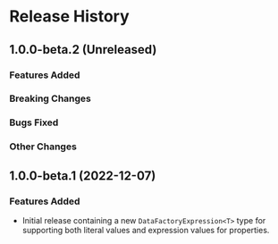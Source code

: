 # Release History

## 1.0.0-beta.2 (Unreleased)

### Features Added

### Breaking Changes

### Bugs Fixed

### Other Changes

## 1.0.0-beta.1 (2022-12-07)

### Features Added
- Initial release containing a new `DataFactoryExpression<T>` type for supporting both literal values and expression values for properties.
